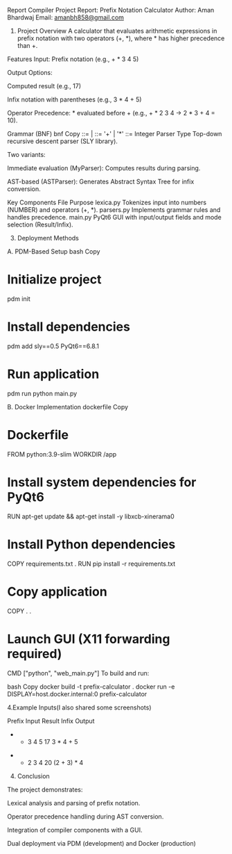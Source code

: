 Report 
Compiler Project Report: Prefix Notation Calculator
Author: Aman Bhardwaj
Email: amanbh858@gmail.com

1. Project Overview
A calculator that evaluates arithmetic expressions in prefix notation with two operators (+, *), where * has higher precedence than +.

Features
Input: Prefix notation (e.g., + * 3 4 5)

Output Options:

Computed result (e.g., 17)

Infix notation with parentheses (e.g., 3 * 4 + 5)

Operator Precedence: * evaluated before + (e.g., + * 2 3 4 → 2 * 3 + 4 = 10).

Grammar (BNF)
bnf
Copy
<Expression> ::= <Operator> <Expression> <Expression> | <Number>
<Operator>   ::= '+' | '*'
<Number>     ::= Integer
Parser Type
Top-down recursive descent parser (SLY library).

Two variants:

Immediate evaluation (MyParser): Computes results during parsing.

AST-based (ASTParser): Generates Abstract Syntax Tree for infix conversion.

Key Components
File	Purpose
lexica.py	Tokenizes input into numbers (NUMBER) and operators (+, *).
parsers.py	Implements grammar rules and handles precedence.
main.py	PyQt6 GUI with input/output fields and mode selection (Result/Infix).

3. Deployment Methods

A. PDM-Based Setup
bash
Copy
# Initialize project
pdm init

# Install dependencies
pdm add sly==0.5 PyQt6==6.8.1

# Run application
pdm run python main.py

B. Docker Implementation
dockerfile
Copy
# Dockerfile
FROM python:3.9-slim
WORKDIR /app

# Install system dependencies for PyQt6
RUN apt-get update && apt-get install -y libxcb-xinerama0

# Install Python dependencies
COPY requirements.txt .
RUN pip install -r requirements.txt

# Copy application
COPY . .

# Launch GUI (X11 forwarding required)
CMD ["python", "web_main.py"]
To build and run:

bash
Copy
docker build -t prefix-calculator .
docker run -e DISPLAY=host.docker.internal:0 prefix-calculator

4.Example Inputs(I also shared some screenshots)

Prefix Input	Result	Infix Output
+ * 3 4 5	     17	     3 * 4 + 5
* + 2 3 4	     20	     (2 + 3) * 4

4. Conclusion

The project demonstrates:

Lexical analysis and parsing of prefix notation.

Operator precedence handling during AST conversion.

Integration of compiler components with a GUI.

Dual deployment via PDM (development) and Docker (production)

